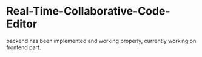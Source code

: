 # Real-Time-Collaborative-Code-Editor
backend has been implemented and working properly, 
currently working on frontend part.
